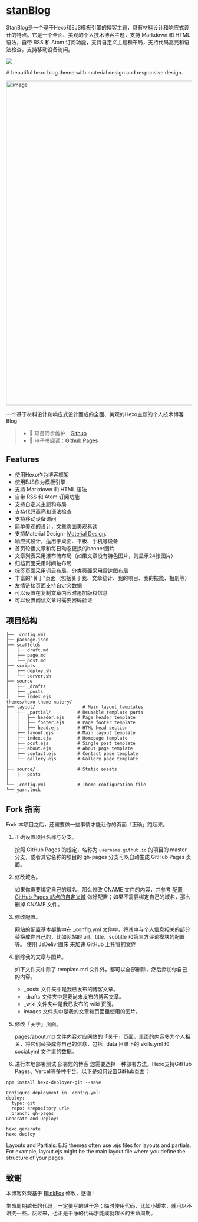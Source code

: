 # [stanBlog](https://stan370.github.io/)
StanBlog是一个基于Hexo和EJS模板引擎的博客主题，具有材料设计和响应式设计的特点。它是一个全面、美观的个人技术博客主题，支持 Markdown 和 HTML 语法，自带 RSS 和 Atom 订阅功能，支持自定义主题和布局，支持代码高亮和语法检查，支持移动设备访问。

[![](https://data.jsdelivr.com/v1/package/gh/Stan370/stan370.github.io/badge)](https://www.jsdelivr.com/package/gh/Stan370/stan370.github.io)

A beautiful hexo blog theme with material design and responsive design.

<img width="878" alt="image" src="https://github.com/Stan370/stan370.github.io/assets/56168768/bf7c495d-a51c-4c2b-a454-7a66aa036b86">

一个基于材料设计和响应式设计而成的全面、美观的Hexo主题的个人技术博客Blog


> - 🔁 项目同步维护：[Github](https://github.com/Stan370/stan370.github.io/) 
> - 📖 电子书阅读：[Github Pages](https://stan370.github.io//) 

## Features

*   使用Hexo作为博客框架
*   使用EJS作为模板引擎
*   支持 Markdown 和 HTML 语法
*   自带 RSS 和 Atom 订阅功能
*   支持自定义主题和布局
*   支持代码高亮和语法检查
*   支持移动设备访问
*   简单美观的设计，文章页面美观易读
*   支持Material Design- [Material Design](https://material.io/).
*   响应式设计，适用于桌面、平板、手机等设备
*   首页轮播文章和每日动态更换的banner图片
*   文章列表采用瀑布流布局（如果文章没有特色图片，则显示24张图片）
*   归档页面采用时间轴布局
*   标签页面采用词云布局，分类页面采用雷达图布局
*   丰富的"关于"页面（包括关于我、文章统计、我的项目、我的技能、相册等）
*   友情链接页面支持自定义数据
*   可以设置在复制文章内容时追加版权信息
*   可以设置阅读文章时需要密码验证

## 项目结构
```
├── _config.yml
├── package.json
├── scaffolds
│   ├── draft.md
│   ├── page.md
│   └── post.md
├── scripts
│   ├── deploy.sh
│   └── server.sh
├── source
│   ├── _drafts
│   ├── _posts
│   └── index.ejs
themes/hexo-theme-matery/
├── layout/                  # Main layout templates
│   ├── _partial/          # Reusable template parts
│   │   ├── header.ejs     # Page header template
│   │   ├── footer.ejs     # Page footer template 
│   │   ├── head.ejs       # HTML head section
│   ├── layout.ejs         # Main layout template
│   ├── index.ejs          # Homepage template
│   ├── post.ejs           # Single post template
│   ├── about.ejs          # About page template
│   ├── contact.ejs        # Contact page template
│   └── gallery.ejs        # Gallery page template
│
├── source/                # Static assets
│   ├── posts
│
└── _config.yml            # Theme configuration file
└── yarn.lock
```

## Fork 指南

Fork 本项目之后，还需要做一些事情才能让你的页面「正确」跑起来。

1. 正确设置项目名称与分支。

   按照 GitHub Pages 的规定，名称为 `username.github.io` 的项目的 master 分支，或者其它名称的项目的 gh-pages 分支可以自动生成 GitHub Pages 页面。

2. 修改域名。

   如果你需要绑定自己的域名，那么修改 CNAME 文件的内容，并参考 [配置 GitHub Pages 站点的自定义域](https://docs.github.com/cn/pages/configuring-a-custom-domain-for-your-github-pages-site) 做好配置；如果不需要绑定自己的域名，那么删掉 CNAME 文件。

3. 修改配置。

   网站的配置基本都集中在 \_config.yml 文件中，将其中与个人信息相关的部分替换成你自己的，比如网站的 url、title、subtitle 和第三方评论模块的配置等。
   使用 JsDelivr图床 来加速 GitHub 上托管的文件

4. 删除我的文章与图片。

   如下文件夹中除了 template.md 文件外，都可以全部删除，然后添加你自己的内容。

   * \_posts 文件夹中是我已发布的博客文章。
   * \_drafts 文件夹中是我尚未发布的博客文章。
   * \_wiki 文件夹中是我已发布的 wiki 页面。
   * images 文件夹中是我的文章和页面里使用的图片。

5. 修改「关于」页面。

   pages/about.md 文件内容对应网站的「关于」页面，里面的内容多为个人相关，将它们替换成你自己的信息，包括 \_data 目录下的 skills.yml 和 social.yml 文件里的数据。

6. 进行本地部署测试
部署您的博客
您需要选择一种部署方法。Hexo支持GitHub Pages、Vercel等多种平台。以下是如何设置GitHub页面：
```
npm install hexo-deployer-git --save

Configure deployment in _config.yml:
deploy:
  type: git
  repo: <repository url>
  branch: gh-pages
Generate and Deploy:

hexo generate
hexo deploy
```
Layouts and Partials: EJS themes often use .ejs files for layouts and partials. For example, layout.ejs might be the main layout file where you define the structure of your pages.

## 致谢

本博客外观基于 [BlinkFox](http://blinkfox.com/) 修改，感谢！

生命周期越长的代码，一定要写的越干净；临时使用代码，比如小脚本，就可以不讲究一些。反过来，也正是干净的代码才能成就超长的生命周期。
